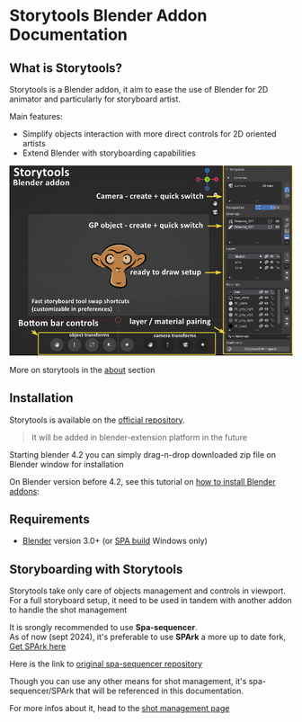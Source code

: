 # Storytools Blender Addon Documentation


## What is Storytools?

Storytools is a Blender addon, it aim to ease the use of Blender for 2D animator and particularly for storyboard artist.

Main features:
    
- Simplify objects interaction with more direct controls for 2D oriented artists
- Extend Blender with storyboarding capabilities

![Storytools overview](./images/home/storytools_ui_overview.jpg)

More on storytools in the [about](about-storytools.md) section

## Installation

Storytools is available on the [official repository](https://github.com/Pullusb/storytools).

> It will be added in blender-extension platform in the future

<!-- Storytools can be installed in Blender directly within using the extension platform. -->

Starting blender 4.2 you can simply drag-n-drop downloaded zip file on Blender window for installation

On Blender version before 4.2, see this tutorial on [how to install Blender addons](https://github.com/Pullusb/How_to_install_Blender_addons): 

## Requirements

- [Blender](https://www.blender.org/) version 3.0+ (or [SPA build](https://the-spa-studios.github.io/blender-spa-userdoc/) Windows only)


## Storyboarding with Storytools

Storytools take only care of objects management and controls in viewport.  
For a full storyboard setup, it need to be used in tandem with another addon to handle the shot management

It is srongly recommended to use **Spa-sequencer**.  
As of now (sept 2024), it's preferable to use **SPArk** a more up to date fork, [Get SPArk here](https://github.com/NickTiny/SPArk-sequencer-addon)

Here is the link to [original spa-sequencer repository](https://github.com/The-SPA-Studios/sequencer-addon)

Though you can use any other means for shot management, it's spa-sequencer/SPArk that will be referenced in this documentation.

For more infos about it, head to the [shot management page](tutorial/shot-management.md)

